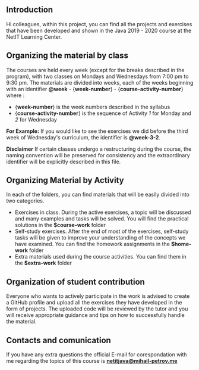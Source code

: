 ## Introduction

Hi colleagues, within this project, you can find all the projects and exercises that have been developed and shown in the Java 2019 - 2020 course at the NetIT Learning Center.

## Organizing the material by class
The courses are held every week (except for the breaks described in the program), with two classes on Mondays and Wednesdays from 7:00 pm to 9:30 pm. The materials are divided into weeks, each of the weeks beginning with an identifier **@week** - {**week-number**} - {**course-activity-number**} where :
- {**week-number**} is the week numbers described in the syllabus
- {**course-activity-number**} is the sequence of Activity *1* for Monday and *2* for Wednesday

**For Example:** 
If you would like to see the exercises we did before the third week of Wednesday's curriculum, the identifier is **@week-3-2**. 

**Disclaimer**
If certain classes undergo a restructuring during the course, the naming convention will be preserved for consistency and the extraordinary identifier will be explicitly described in this file.

## Organizing Material by Activity
In each of the folders, you can find materials that will be easily divided into two categories.
* Exercises in class. During the active exercises, a topic will be discussed and many examples and tasks will be solved. You will find the practical solutions in the **$course-work** folder
* Self-study exercises. After the end of most of the exercises, self-study tasks will be given to improve your understanding of the concepts we have examined. You can find the homework assignments in the **$home-work** folder
* Extra materials used during the course activities. You can find them in the **$extra-work** folder

## Organization of student contribution
Everyone who wants to actively participate in the work is advised to create a GitHub profile and upload all the exercises they have developed in the form of projects. The uploaded code will be reviewed by the tutor and you will receive appropriate guidance and tips on how to successfully handle the material.

## Contacts and comunication 
If you have any extra questions the official E-mail for corespondation with me regarding the topics of this course is **netitjava@mihail-petrov.me**